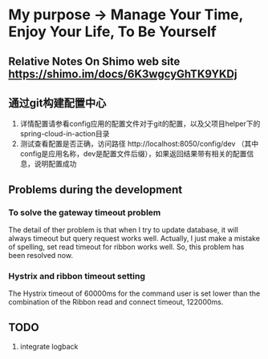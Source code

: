 # My purpose -> Manage Your Time, Enjoy Your Life, To Be Yourself

## Relative Notes On Shimo web site https://shimo.im/docs/6K3wgcyGhTK9YKDj

## 通过git构建配置中心
1. 详情配置请参看config应用的配置文件对于git的配置，以及父项目helper下的spring-cloud-in-action目录
2. 测试查看配置是否正确，访问路径 http://localhost:8050/config/dev  （其中config是应用名称，dev是配置文件后缀），如果返回结果带有相关的配置信息，说明配置成功


## Problems during the development
### To solve the gateway timeout problem
The detail of ther problem is that when I try to update database, it will always timeout but query request works well.
Actually, I just make a mistake of spelling, set read timeout for ribbon works well. So, this problem has been resolved now.

### Hystrix and ribbon timeout setting
The Hystrix timeout of 60000ms for the command user is set lower than the combination of the Ribbon read and connect timeout, 122000ms.


## TODO
1. integrate logback